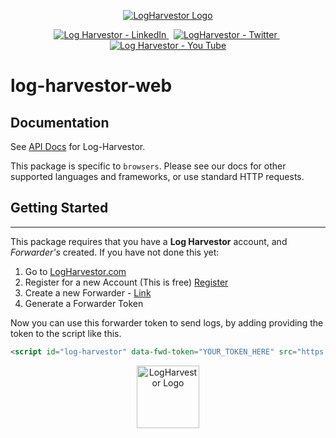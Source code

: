 <p align="center"><a href="https://www.logharvestor.com" target="_blank" rel="noopener" referrerpolicy='origin'><img src="https://i.ibb.co/gwFL3jk/logo-drk.png" alt="LogHarvestor Logo"></a></p>


<p align="center">
  <a href="https://www.linkedin.com/company/log-harvestor" rel="nofollow">
    <img src="https://img.shields.io/badge/linkedin-%230077B5.svg?style=for-the-badge&logo=linkedin&logoColor=white" alt="Log Harvestor - LinkedIn"> 
  </a> &nbsp; 
  <a href="https://twitter.com/LogHarvestor" rel="nofollow">
    <img src="https://img.shields.io/badge/Twitter-%231DA1F2.svg?style=for-the-badge&logo=Twitter&logoColor=white" alt="LogHarvestor - Twitter">
  </a> &nbsp; 
  <a href="https://www.youtube.com/channel/UCS9BdZPla9UbUQ3AZJEzVvw" rel="nofollow">
    <img src="https://img.shields.io/badge/YouTube-%23FF0000.svg?style=for-the-badge&logo=YouTube&logoColor=white" alt="Log Harvestor - You Tube">
  </a>
</p>

# log-harvestor-web

## Documentation
See [API Docs](https://www.logharvestor.com/docs/api) for Log-Harvestor.

This package is specific to `browsers`. Please see our docs for other supported languages and frameworks, or use standard HTTP requests.

## Getting Started
_____________
This package requires that you have a **Log Harvestor** account, and *Forwarder's* created.
If you have not done this yet:
1. Go to [LogHarvestor.com](https://www.logharvestor.com)
2. Register for a new Account (This is free) [Register](https://app.logharvestor.com/register)  
3. Create a new Forwarder - [Link](https://app.logharvestor.com/forwarder)
4. Generate a Forwarder Token

Now you can use this forwarder token to send logs, by adding providing the token to the script like this.
```Html
<script id="log-harvestor" data-fwd-token="YOUR_TOKEN_HERE" src="https://unpkg.com/log-harvestor-web@latest" type="module" defer></script>
```


<p align="center"><a href="https://www.logharvestor.com" target="_blank" rel="noopener" referrerpolicy='origin'><img width="100" src="https://i.ibb.co/80sThNP/icon-drk.png" alt="LogHarvestor Logo"></a></p>
